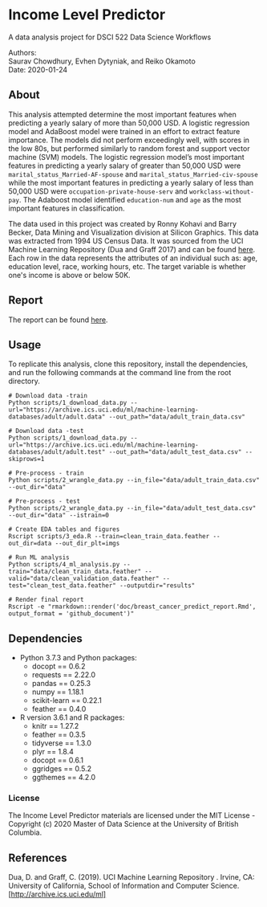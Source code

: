 # Income Level Predictor
A data analysis project for DSCI 522 Data Science Workflows

Authors: <br>Saurav Chowdhury, Evhen Dytyniak, and Reiko Okamoto </br>
Date: 2020-01-24

## About

This analysis attempted determine the most important features when predicting a yearly salary of more than 50,000 USD. A logistic regression model and AdaBoost model were trained in an effort to extract feature importance. The models did not perform exceedingly well, with scores in the low 80s, but performed similarly to random forest and support vector machine (SVM) models. The logistic regression model’s most important features in predicting a yearly salary of greater than 50,000 USD were `marital_status_Married-AF-spouse` and `marital_status_Married-civ-spouse` while the most important features in predicting a yearly salary of less than 50,000 USD were `occupation-private-house-serv` and `workclass-without-pay`. The Adaboost model identified `education-num` and `age` as the most important features in classification.

The data used in this project was created by Ronny Kohavi and Barry Becker, Data Mining and Visualization division at Silicon Graphics. This data was extracted from 1994 US Census Data. It was sourced from the UCI Machine Learning Repository (Dua and Graff 2017) and can be found [here](https://archive.ics.uci.edu/ml/datasets/adult). Each row in the data represents the attributes of an individual such as: age, education level, race, working hours, etc. The target variable is whether one's income is above or below 50K.  

## Report
The report can be found [here](https://github.com/UBC-MDS/DSCI_522_group-307/blob/master/doc/income_level_report.md).

## Usage
To replicate this analysis, clone this repository, install the dependencies, and run the following commands at the command line from the root directory. 

```
# Download data -train
Python scripts/1_download_data.py --url="https://archive.ics.uci.edu/ml/machine-learning-databases/adult/adult.data" --out_path="data/adult_train_data.csv"

# Download data -test
Python scripts/1_download_data.py --url="https://archive.ics.uci.edu/ml/machine-learning-databases/adult/adult.test" --out_path="data/adult_test_data.csv" --skiprows=1

# Pre-process - train
Python scripts/2_wrangle_data.py --in_file="data/adult_train_data.csv" --out_dir="data"

# Pre-process - test
Python scripts/2_wrangle_data.py --in_file="data/adult_test_data.csv" --out_dir="data" --istrain=0

# Create EDA tables and figures
Rscript scripts/3_eda.R --train=clean_train_data.feather --out_dir=data --out_dir_plt=imgs

# Run ML analysis
Python scripts/4_ml_analysis.py --train="data/clean_train_data.feather" --valid="data/clean_validation_data.feather" --test="clean_test_data.feather" --outputdir="results"

# Render final report
Rscript -e "rmarkdown::render('doc/breast_cancer_predict_report.Rmd', output_format = 'github_document')"

```

## Dependencies
- Python 3.7.3 and Python packages:
    - docopt == 0.6.2
    - requests == 2.22.0
    - pandas == 0.25.3
    - numpy ==  1.18.1
    - scikit-learn == 0.22.1
    - feather == 0.4.0
- R version 3.6.1 and R packages:
    - knitr == 1.27.2
    - feather == 0.3.5
    - tidyverse == 1.3.0
    - plyr == 1.8.4
    - docopt == 0.6.1
    - ggridges == 0.5.2
    - ggthemes == 4.2.0


### License

The Income Level Predictor materials are licensed under the MIT License - Copyright (c) 2020 Master of Data Science at the University of British Columbia. 

## References

Dua, D. and Graff, C. (2019). UCI Machine Learning Repository . Irvine, CA: University of California, School of Information and Computer Science. [http://archive.ics.uci.edu/ml]
